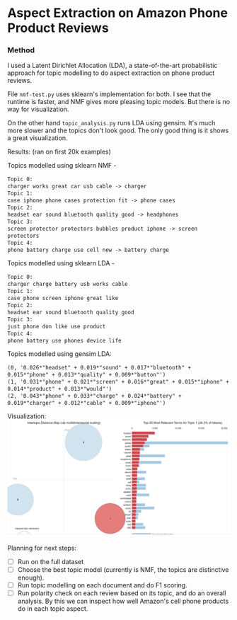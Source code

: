 # Aspect Extraction on Amazon Phone Product Reviews

### Method
I used a Latent Dirichlet Allocation (LDA), a state-of-the-art 
probabilistic approach for topic modelling to do aspect extraction
on phone product reviews.

File `nmf-test.py` uses sklearn's implementation for both.
I see that the runtime is faster, and NMF gives more pleasing topic models.
But there is no way for visualization.

On the other hand `topic_analysis.py` runs LDA using gensim.
It's much more slower and the topics don't look good.
The only good thing is it shows a great visualization.

Results: (ran on first 20k examples)

Topics modelled using sklearn NMF -
```
Topic 0:
charger works great car usb cable -> charger
Topic 1:
case iphone phone cases protection fit -> phone cases
Topic 2:
headset ear sound bluetooth quality good -> headphones
Topic 3:
screen protector protectors bubbles product iphone -> screen protectors
Topic 4:
phone battery charge use cell new -> battery charge
```

Topics modelled using sklearn LDA -
```
Topic 0:
charger charge battery usb works cable
Topic 1:
case phone screen iphone great like
Topic 2:
headset ear sound bluetooth quality good
Topic 3:
just phone don like use product
Topic 4:
phone battery use phones device life
```

Topics modelled using gensim LDA:   
```
(0, '0.026*"headset" + 0.019*"sound" + 0.017*"bluetooth" + 0.015*"phone" + 0.013*"quality" + 0.009*"button"')
(1, '0.031*"phone" + 0.021*"screen" + 0.016*"great" + 0.015*"iphone" + 0.014*"product" + 0.013*"would"')
(2, '0.043*"phone" + 0.033*"charge" + 0.024*"battery" + 0.019*"charger" + 0.012*"cable" + 0.009*"iphone"')
```

Visualization:
![](t1.PNG)

Planning for next steps:
- [ ] Run on the full dataset
- [ ] Choose the best topic model (currently is NMF, the topics are distinctive enough).
- [ ] Run topic modelling on each document and do F1 scoring.
- [ ] Run polarity check on each review based on its topic, and do an overall analysis.
      By this we can inspect how well Amazon's cell phone products do in each topic aspect.